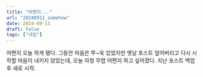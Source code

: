 ```yaml
---
title: "어쩐지..."
url: "20240911_somehow"
date: 2024-09-11
draft: false
tags: ["내킴"]
---
```

어쩐지 오늘 하게 됐다. 그동안 마음은 쭈~욱 있었지만 옛날 포스트 엎어버리고 다시 시작할 마음이 내키지 않았는데, 오늘 자정 무렵 어쩐지 하고 싶어졌다. 지난 포스트 백업 후 새로 시작.
